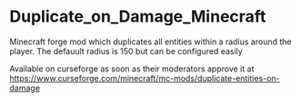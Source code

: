 # Duplicate_on_Damage_Minecraft
Minecraft forge mod which duplicates all entities within a radius around the player.
The defauult radius is 150 but can be configured easily

Available on curseforge as soon as their moderators approve it at https://www.curseforge.com/minecraft/mc-mods/duplicate-entities-on-damage
